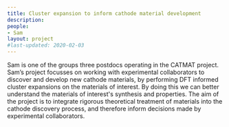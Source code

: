 ```yaml
---
title: Cluster expansion to inform cathode material development
description:
people:
- Sam
layout: project
#last-updated: 2020-02-03
---
```

Sam is one of the groups three postdocs operating in the CATMAT project. Sam’s project focusses on working with experimental collaborators to discover and develop new cathode materials, by performing DFT informed cluster expansions on the materials of interest. By doing this we can better understand the materials of interest's synthesis and properties. The aim of the project is to integrate rigorous theoretical treatment of materials into the cathode discovery process, and therefore inform decisions made by experimental collaborators.


